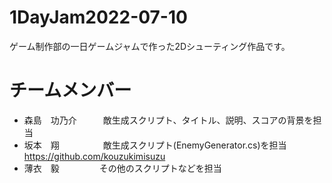 # 1DayJam2022-07-10
ゲーム制作部の一日ゲームジャムで作った2Dシューティング作品です。
# チームメンバー
- 森島　功乃介　　　敵生成スクリプト、タイトル、説明、スコアの背景を担当
- 坂本　翔　　　　　敵生成スクリプト(EnemyGenerator.cs)を担当 https://github.com/kouzukimisuzu
- 薄衣　毅  　　　　         その他のスクリプトなどを担当
